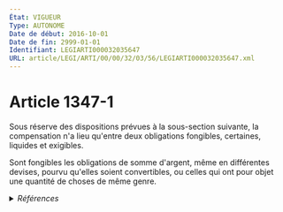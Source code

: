 ```yaml
---
État: VIGUEUR
Type: AUTONOME
Date de début: 2016-10-01
Date de fin: 2999-01-01
Identifiant: LEGIARTI000032035647
URL: article/LEGI/ARTI/00/00/32/03/56/LEGIARTI000032035647.xml
---
```


<h1>Article 1347-1</h1>

Sous réserve des dispositions prévues à la sous-section suivante, la
compensation n'a lieu qu'entre deux obligations fongibles, certaines, liquides
et exigibles.<br />

Sont fongibles les obligations de somme d'argent, même en différentes devises,
pourvu qu'elles soient convertibles, ou celles qui ont pour objet une quantité
de choses de même genre.


<details>
  <summary><em>Références</em></summary>

  <h2>Articles faisant référence à l'article</h2>
  
  <ul>
    <li>
      <a href="https://legal.tricoteuses.fr//redirection/LEGIARTI000032006593?vers=git&vers=legifrance">Ordonnance n° 2016-131 du 10 février 2016 portant réforme du droit des contrats, du régime général et de la preuve des obligations - article 3 ENTIEREMENT_MODIF</a> CREE source
    </li>
  </ul>
  
  <h2>Références faites par l'article</h2>
  
  <ul>
    <li>
      2016-02-10 CREE cible <a href="https://legal.tricoteuses.fr//redirection/LEGIARTI000032006593?vers=git&vers=legifrance">Ordonnance n° 2016-131 du 10 février 2016 portant réforme du droit des contrats, du régime général et de la preuve des obligations - article 3 ENTIEREMENT_MODIF</a>
    </li>
    <li>
      2999-01-01 CONCORDANCE source <a href="https://legal.tricoteuses.fr//redirection/LEGIARTI000006437511?vers=git&vers=legifrance">Code civil - article 1290 AUTONOME ABROGE, en vigueur du 1804-03-21 au 2016-10-01</a>
    </li>
    <li>
      2999-01-01 CONCORDANCE source <a href="https://legal.tricoteuses.fr//redirection/LEGIARTI000006437515?vers=git&vers=legifrance">Code civil - article 1291 AUTONOME ABROGE, en vigueur du 1804-03-21 au 2016-10-01</a>
    </li>
  </ul>
</details>
